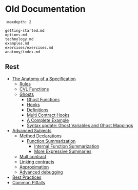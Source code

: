 Old Documentation
=================

```{toctree}
:maxdepth: 2

getting-started.md
options.md
technology.md
examples.md
exercises/exercises.md
anatomy/index.md
```

## Rest
 - [The Anatomy of a Specification](The-Anatomy-of-a-Specification_238845999.html)
   - [Rules](Rules_250871831.html)
   - [CVL Functions](CVL-Functions_238846033.html)
   - [Ghosts](Ghosts_41156805.html)
     - [Ghost Functions](Ghost-Functions_3014665.html)
     - [Hooks](Hooks_41156829.html)
     - [Definitions](Definitions_41156868.html)
     - [Multi Contract Hooks](Multi-Contract-Hooks_41124153.html)
     - [A Complete Example](A-Complete-Example_41058562.html)
     - [Syntax update: Ghost Variables and Ghost Mappings](281149491.html)
 - [Advanced Subjects](Advanced-Subjects_3080193.html)
   - [Method Declarations](Method-Declarations_181960777.html)
     - [Function Summarization](Function-Summarization_41058462.html)
       - [Internal Function Summarization](Internal-Function-Summarization_41156754.html)
       - [More Expressive Summaries](More-Expressive-Summaries_250904596.html)
   - [Multicontract](Multicontract_41124333.html)
   - [Linking contracts](Linking-contracts_41255309.html)
   - [Approximation](Approximation_41255047.html)
   - [Advanced debugging](Advanced-debugging_41058656.html)
 - [Best Practices](Best-Practices_41058663.html)
 - [Common Pitfalls](Common-Pitfalls_41124372.html)

